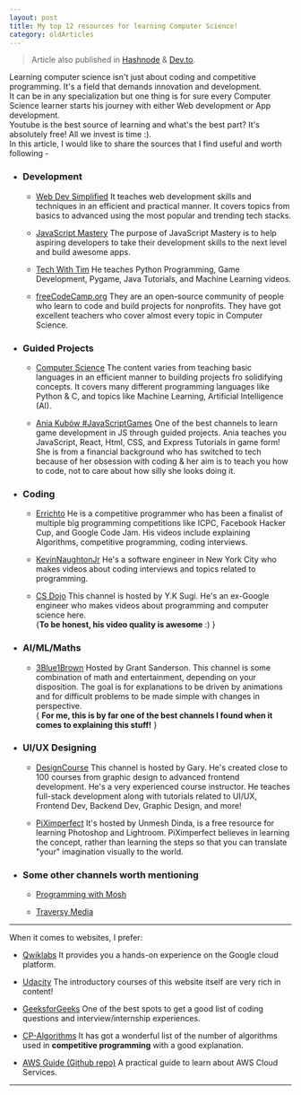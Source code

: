 ```yaml
---
layout: post 
title: My top 12 resources for learning Computer Science!
category: oldArticles
---
```


> Article also published in [Hashnode](https://surajv.hashnode.dev/) & [Dev.to](https://dev.to/surajv).

Learning computer science isn't just about coding and competitive programming. It's a field that demands innovation and development. <br>
It can be in any specialization but one thing is for sure every Computer Science learner starts his journey with either Web development or App development. <br>
Youtube is the best source of learning and what's the best part? It's absolutely free! All we invest is time :). <br>
In this article, I would like to share the sources that I find useful and worth following - 

* ### Development

  * [Web Dev Simplified](https://www.youtube.com/channel/UCFbNIlppjAuEX4znoulh0Cw) It teaches web development skills and techniques in an efficient and practical manner. It covers topics from basics to advanced using the most popular and trending tech stacks.

  * [JavaScript Mastery](https://www.youtube.com/channel/UCmXmlB4-HJytD7wek0Uo97A) The purpose of JavaScript Mastery is to help aspiring developers to take their development skills to the next level and build awesome apps.

  * [Tech With Tim](https://www.youtube.com/c/TechWithTim/featured) He teaches Python Programming, Game Development, Pygame, Java Tutorials, and Machine Learning videos. 

  * [freeCodeCamp.org](https://www.youtube.com/c/Freecodecamp/featured) They are an open-source community of people who learn to code and build projects for nonprofits. They have got excellent teachers who cover almost every topic in Computer Science.

* ### Guided Projects

  * [Computer Science](https://www.youtube.com/channel/UCbmb5IoBtHZTpYZCDBOC1CA/featured) The content varies from teaching basic languages in an efficient manner to building projects fro solidifying concepts. It covers many different programming languages like Python &  C, and topics like Machine Learning, Artificial Intelligence (AI).

  * [Ania Kubów #JavaScriptGames](https://www.youtube.com/channel/UC5DNytAJ6_FISueUfzZCVsw) One of the best channels to learn game development in JS through guided projects. Ania teaches you JavaScript, React, Html, CSS, and Express Tutorials in game form! She is from a financial background who has switched to tech because of her obsession with coding & her aim is to teach you how to code, not to care about how silly she looks doing it. 

* ### Coding

  * [Errichto](https://www.youtube.com/channel/UCBr_Fu6q9iHYQCh13jmpbrg) He is a competitive programmer who has been a finalist of multiple big programming competitions like ICPC, Facebook Hacker Cup, and Google Code Jam. His videos include explaining Algorithms, competitive programming, coding interviews. 

  * [KevinNaughtonJr](https://www.youtube.com/c/KevinNaughtonJr/featured) He's a software engineer in New York City who makes videos about coding interviews and topics related to programming.

  * [CS Dojo](https://www.youtube.com/c/CSDojo/featured) This channel is hosted by Y.K Sugi. He's an ex-Google engineer who makes videos about programming and computer science here. <br> {**To be honest, his video quality is awesome** :) }

* ### AI/ML/Maths

  * [3Blue1Brown](https://www.youtube.com/channel/UCYO_jab_esuFRV4b17AJtAw) Hosted by Grant Sanderson. This channel is some combination of math and entertainment, depending on your disposition. The goal is for explanations to be driven by animations and for difficult problems to be made simple with changes in perspective. <br> { **For me, this is by far one of the best channels I found when it comes to explaining this stuff!** }

* ### UI/UX Designing

  * [DesignCourse](https://www.youtube.com/channel/UCVyRiMvfUNMA1UPlDPzG5Ow) This channel is hosted by Gary. He's created close to 100 courses from graphic design to advanced frontend development. He's a very experienced course instructor. He teaches full-stack development along with tutorials related to UI/UX, Frontend Dev, Backend Dev, Graphic Design, and more!

  * [PiXimperfect](https://www.youtube.com/channel/UCMrvLMUITAImCHMOhX88PYQ) It's hosted by Unmesh Dinda, is a free resource for learning Photoshop and Lightroom. PiXimperfect believes in learning the concept, rather than learning the steps so that you can translate "your" imagination visually to the world.

* ### Some other channels worth mentioning

  * [Programming with Mosh](https://www.youtube.com/c/programmingwithmosh/featured) <br>

  * [Traversy Media](https://www.youtube.com/c/TraversyMedia/featured) <br>

---

When it comes to websites, I prefer: 
* [Qwiklabs](https://www.qwiklabs.com/) 
It provides you a hands-on experience on the Google cloud platform.

* [Udacity](https://www.udacity.com/) 
The introductory courses of this website itself are very rich in content! 

* [GeeksforGeeks](https://www.geeksforgeeks.org/) 
One of the best spots to get a good list of coding questions and interview/internship experiences.

* [CP-Algorithms](https://cp-algorithms.com/) 
It has got a wonderful list of the number of algorithms used in **competitive programming** with a good explanation.

* [AWS Guide (Github repo)](https://github.com/open-guides/og-aws#cloudwatch) 
A practical guide to learn about AWS Cloud Services. 

---------------------
